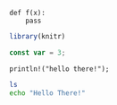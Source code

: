 ```{.python .cb.nb jupyter_kernel=python3}
def f(x):
    pass
```

```{.r .cb.run}
library(knitr)
```

```{.js .cb.run}
const var = 3;
```

```{.rust .cb.run}
println!("hello there!");
```

```{.bash .cb.run}
ls
echo "Hello There!"
```
